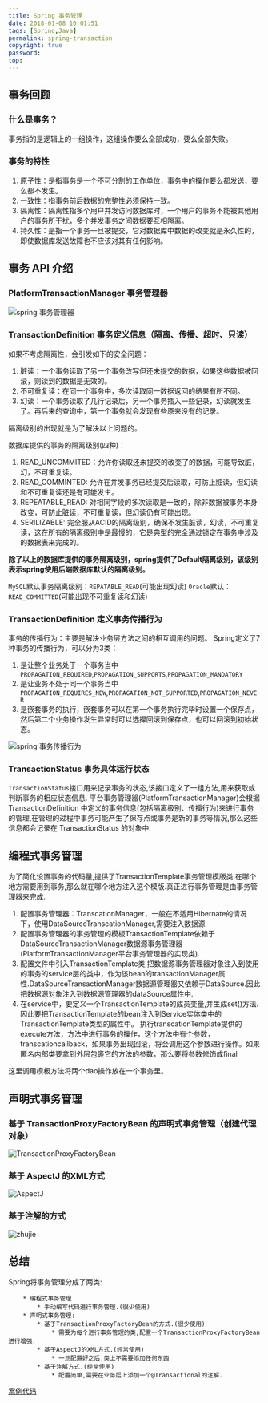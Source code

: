 ```yaml
---
title: Spring 事务管理
date: 2018-01-08 10:01:51
tags: [Spring,Java]
permalink: spring-transaction
copyright: true
password:
top:
---
```


## 事务回顾
### 什么是事务？
  事务指的是逻辑上的一组操作，这组操作要么全部成功，要么全部失败。

### 事务的特性
1. 原子性：是指事务是一个不可分割的工作单位，事务中的操作要么都发送，要么都不发生。
2. 一致性：指事务前后数据的完整性必须保持一致。
3. 隔离性：隔离性指多个用户并发访问数据库时，一个用户的事务不能被其他用户的事务所干扰，多个并发事务之间数据要互相隔离。
4. 持久性：是指一个事务一旦被提交，它对数据库中数据的改变就是永久性的，即使数据库发送故障也不应该对其有任何影响。
<!-- more --> 

## 事务 API 介绍
### PlatformTransactionManager 事务管理器
![spring 事务管理器](/img/59f136eb0001ab7512800720.jpg)

### TransactionDefinition 事务定义信息（隔离、传播、超时、只读）
如果不考虑隔离性，会引发如下的安全问题：
1. 脏读：一个事务读取了另一个事务改写但还未提交的数据，如果这些数据被回滚，则读到的数据是无效的。
2. 不可重复读：在同一个事务中，多次读取同一数据返回的结果有所不同。
3. 幻读：一个事务读取了几行记录后，另一个事务插入一些记录，幻读就发生了。再后来的查询中，第一个事务就会发现有些原来没有的记录。

隔离级别的出现就是为了解决以上问题的。

数据库提供的事务的隔离级别(四种)：
1. READ_UNCOMMITED：允许你读取还未提交的改变了的数据，可能导致脏，幻，不可重复读。
2. READ_COMMINTED: 允许在并发事务已经提交后读取，可防止脏读，但幻读和不可重复读还是有可能发生。
3. REPEATABLE_READ: 对相同字段的多次读取是一致的，除非数据被事务本身改变，可防止脏读，不可重复读，但幻读仍有可能出现。
4. SERILIZABLE: 完全服从ACID的隔离级别，确保不发生脏读，幻读，不可重复读，这在所有的隔离级别中是最慢的，它是典型的完全通过锁定在事务中涉及的数据表来完成的。

**除了以上的数据库提供的事务隔离级别，spring提供了Default隔离级别，该级别表示spring使用后端数据库默认的隔离级别。**

`MySQL`默认事务隔离级别：`REPATABLE_READ`(可能出现幻读)
`Oracle`默认：`READ_COMMITTED`(可能出现不可重复读和幻读)

### TransactionDefinition 定义事务传播行为

事务的传播行为：主要是解决业务层方法之间的相互调用的问题。
Spring定义了7种事务的传播行为，可以分为3类：
1. 是让整个业务处于一个事务当中
`PROPAGATION_REQUIRED`,`PROPAGATION_SUPPORTS`,`PROPAGATION_MANDATORY`
2. 是让业务不处于同一个事务当中
`PROPAGATION_REQUIRES_NEW`,`PROPAGATION_NOT_SUPPORTED`,`PROPAGATION_NEVER`
3. 是嵌套事务的执行，嵌套事务可以在第一个事务执行完毕时设置一个保存点，然后第二个业务操作发生异常时可以选择回滚到保存点，也可以回滚到初始状态。

![spring 事务传播行为](/img/59eee1ff0001bb2c12800720.jpg)

### TransactionStatus 事务具体运行状态
`TransactionStatus`接口用来记录事务的状态,该接口定义了一组方法,用来获取或判断事务的相应状态信息.
平台事务管理器(PlatformTransactionManager)会根据 TransactionDefinition 中定义的事务信息(包括隔离级别、传播行为)来进行事务的管理,在管理的过程中事务可能产生了保存点或事务是新的事务等情况,那么这些信息都会记录在 TransactionStatus 的对象中.

## 编程式事务管理
为了简化设置事务的代码量,提供了TransactionTemplate事务管理模版类.在哪个地方需要用到事务,那么就在哪个地方注入这个模版.真正进行事务管理是由事务管理器来完成.

1. 配置事务管理器：TranscationManager，一般在不适用Hibernate的情况下，使用DataSourceTranscationManager,需要注入数据源
2. 配置事务管理器的事务管理的模板TransactionTemplate依赖于DataSourceTransactionManager数据源事务管理器(PlatformTransactionManager平台事务管理器的实现类).
3. 配置文件中引入TransactionTemplate类,把数据源事务管理器对象注入到使用的事务的service层的类中，作为该bean的transactionManager属性.DataSourceTransactionManager数据源管理器又依赖于DataSource.因此把数据源对象注入到数据源管理器的dataSource属性中.
4. 在service中，要定义一个TransactionTemplate的成员变量,并生成set()方法.因此要把TransactionTemplate的bean注入到Service实体类中的TransactionTemplate类型的属性中。
执行transcationTemplate提供的execute方法，方法中进行事务的操作，这个方法中有个参数，transcationcallback，如果事务出现回滚，将会调用这个参数进行操作。如果匿名内部类要拿到外层包裹它的方法的参数，那么要将参数修饰成final

这里调用模板方法将两个dao操作放在一个事务里。

## 声明式事务管理

### 基于 TransactionProxyFactoryBean 的声明式事务管理（创建代理对象）
![TransactionProxyFactoryBean](/img/598c19f10001acc112800722.jpg)

### 基于 AspectJ 的XML方式
![AspectJ](/img/5a4b26d200018a0512800722.jpg)

### 基于注解的方式
![zhujie](/img/59d8d3430001932d12800722.jpg)

## 总结
Spring将事务管理分成了两类:
```
	* 编程式事务管理
		* 手动编写代码进行事务管理.(很少使用)
	* 声明式事务管理:
		* 基于TransactionProxyFactoryBean的方式.(很少使用)
			* 需要为每个进行事务管理的类,配置一个TransactionProxyFactoryBean进行增强.
		* 基于AspectJ的XML方式.(经常使用)
			* 一旦配置好之后,类上不需要添加任何东西
		* 基于注解方式.(经常使用)
			* 配置简单,需要在业务层上添加一个@Transactional的注解.
```
[案例代码](https://github.com/wave-gbt/spring-transaction-demo)

